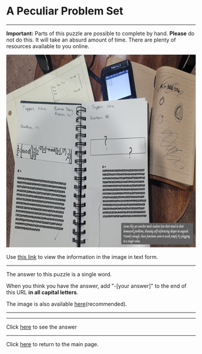 # A Peculiar Problem Set

-----

**Important:**  Parts of this puzzle are possible to complete by hand. **Please** do not do this. It will take an absurd amount of time. There are plenty of resources available to you online.

<img src="/images/PeculiarHW/PeculiarHW.jpg" alt="A Peculiar Problem Set" style="width:818px;height:512px;">

Use [this link](PeculiarHW/PictureInfo.txt) to view the information in the image in text form.

-----

The answer to this puzzle is a single word.

When you think you have the answer, add "-[your answer]" to the end of this URL **in all capital letters**.

The image is also available [here](../../images/PeculiarHW/PeculiarHW.jpg)(recommended).

-----



-----

Click [here](PeculiarHW-COMPLEX) to see the answer

-----

Click [here](../..) to return to the main page.

